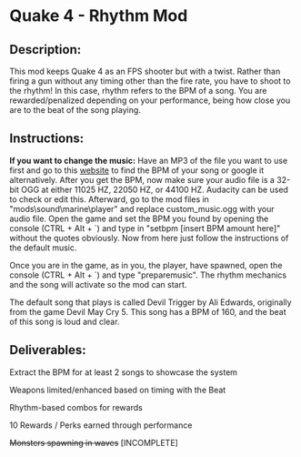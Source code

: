 # Quake 4 - Rhythm Mod 

## Description:

This mod keeps Quake 4 as an FPS shooter but with a twist. Rather than firing a gun without any timing other than the fire rate, you have to shoot to the rhythm! In this case, rhythm refers to the BPM of a song. You are rewarded/penalized depending on your performance, being how close you are to the beat of the song playing.

## Instructions:

__If you want to change the music:__
Have an MP3 of the file you want to use first and go to this [website](https://getsongbpm.com/tools/audio) to find the BPM of your song or google it alternatively. 
After you get the BPM, now make sure your audio file is a 32-bit OGG at either 11025 HZ, 22050 HZ, or 44100 HZ. Audacity can be used to check or edit this.
Afterward, go to the mod files in "mods\sound\marine\player" and replace custom_music.ogg with your audio file.
Open the game and set the BPM you found by opening the console (CTRL + Alt + `) and type in "setbpm [insert BPM amount here]" without the quotes obviously.
Now from here just follow the instructions of the default music.

Once you are in the game, as in you, the player, have spawned, open the console (CTRL + Alt + `) and type "preparemusic". The rhythm mechanics and the song will activate so the mod can start. 

The default song that plays is called Devil Trigger by Ali Edwards, originally from the game Devil May Cry 5. 
This song has a BPM of 160, and the beat of this song is loud and clear.

## Deliverables:

Extract the BPM for at least 2 songs to showcase the system

Weapons limited/enhanced based on timing with the Beat

Rhythm-based combos for rewards

10 Rewards / Perks earned through performance

~~Monsters spawning in waves~~ [INCOMPLETE]
